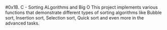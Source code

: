#0x1B. C - Sorting ALgorithms and Big O
This project implements various functions that demonstrate different types of sorting algorithms like Bubble sort, Insertion sort, Selection sort, Quick sort and even more in the advanced tasks.
